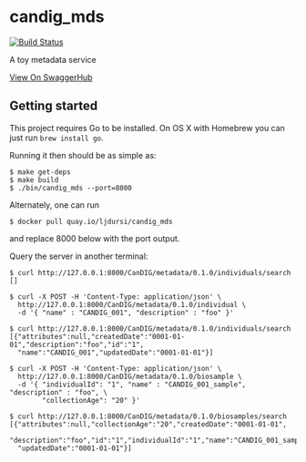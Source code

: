 # candig_mds

[![Build Status](https://travis-ci.org/ljdursi/candig_mds.svg?branch=master)](https://travis-ci.org/ljdursi/candig_mds)

A toy metadata service

[View On SwaggerHub](https://app.swaggerhub.com/apis/CanDIG/candig-metadata_api/0.1.0)

## Getting started

This project requires Go to be installed. On OS X with Homebrew you can just run `brew install go`.

Running it then should be as simple as:

```console
$ make get-deps
$ make build
$ ./bin/candig_mds --port=8000
```

Alternately, one can run

```console
$ docker pull quay.io/ljdursi/candig_mds
```
and replace 8000 below with the port output.

Query the server in another terminal:

```console
$ curl http://127.0.0.1:8000/CanDIG/metadata/0.1.0/individuals/search
[]

$ curl -X POST -H 'Content-Type: application/json' \
  http://127.0.0.1:8000/CanDIG/metadata/0.1.0/individual \
  -d '{ "name" : "CANDIG_001", "description" : "foo" }'

$ curl http://127.0.0.1:8000/CanDIG/metadata/0.1.0/individuals/search
[{"attributes":null,"createdDate":"0001-01-01","description":"foo","id":"1",
  "name":"CANDIG_001","updatedDate":"0001-01-01"}]

$ curl -X POST -H 'Content-Type: application/json' \
  http://127.0.0.1:8000/CanDIG/metadata/0.1.0/biosample \
  -d '{ "individualId": "1", "name" : "CANDIG_001_sample", "description" : "foo", \
        "collectionAge": "20" }'

$ curl http://127.0.0.1:8000/CanDIG/metadata/0.1.0/biosamples/search
[{"attributes":null,"collectionAge":"20","createdDate":"0001-01-01",
  "description":"foo","id":"1","individualId":"1","name":"CANDIG_001_sample",
  "updatedDate":"0001-01-01"}]
```
